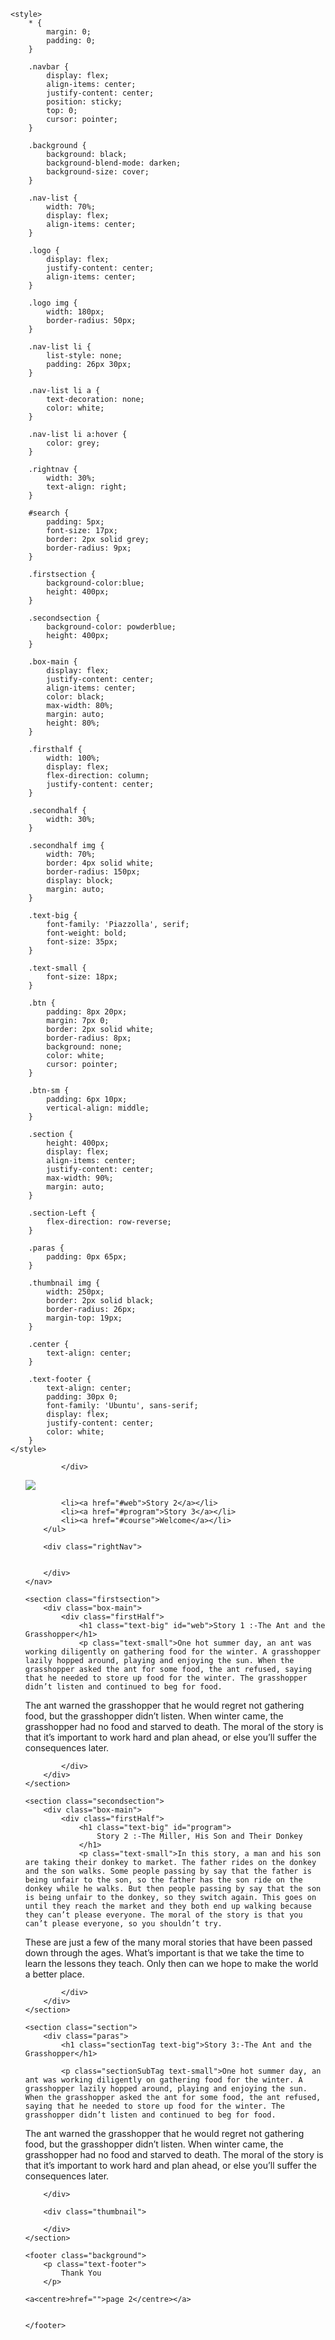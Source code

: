<!DOCTYPE html>
<html><head>
    <title>Short Stories</title>
 
    <style>
        * {
            margin: 0;
            padding: 0;
        }
 
        .navbar {
            display: flex;
            align-items: center;
            justify-content: center;
            position: sticky;
            top: 0;
            cursor: pointer;
        }
 
        .background {
            background: black;
            background-blend-mode: darken;
            background-size: cover;
        }
 
        .nav-list {
            width: 70%;
            display: flex;
            align-items: center;
        }
 
        .logo {
            display: flex;
            justify-content: center;
            align-items: center;
        }
 
        .logo img {
            width: 180px;
            border-radius: 50px;
        }
 
        .nav-list li {
            list-style: none;
            padding: 26px 30px;
        }
 
        .nav-list li a {
            text-decoration: none;
            color: white;
        }
 
        .nav-list li a:hover {
            color: grey;
        }
 
        .rightnav {
            width: 30%;
            text-align: right;
        }
 
        #search {
            padding: 5px;
            font-size: 17px;
            border: 2px solid grey;
            border-radius: 9px;
        }
 
        .firstsection {
            background-color:blue;
            height: 400px;
        }
 
        .secondsection {
            background-color: powderblue;
            height: 400px;
        }
 
        .box-main {
            display: flex;
            justify-content: center;
            align-items: center;
            color: black;
            max-width: 80%;
            margin: auto;
            height: 80%;
        }
 
        .firsthalf {
            width: 100%;
            display: flex;
            flex-direction: column;
            justify-content: center;
        }
 
        .secondhalf {
            width: 30%;
        }
 
        .secondhalf img {
            width: 70%;
            border: 4px solid white;
            border-radius: 150px;
            display: block;
            margin: auto;
        }
 
        .text-big {
            font-family: 'Piazzolla', serif;
            font-weight: bold;
            font-size: 35px;
        }
 
        .text-small {
            font-size: 18px;
        }
 
        .btn {
            padding: 8px 20px;
            margin: 7px 0;
            border: 2px solid white;
            border-radius: 8px;
            background: none;
            color: white;
            cursor: pointer;
        }
 
        .btn-sm {
            padding: 6px 10px;
            vertical-align: middle;
        }
 
        .section {
            height: 400px;
            display: flex;
            align-items: center;
            justify-content: center;
            max-width: 90%;
            margin: auto;
        }
 
        .section-Left {
            flex-direction: row-reverse;
        }
 
        .paras {
            padding: 0px 65px;
        }
 
        .thumbnail img {
            width: 250px;
            border: 2px solid black;
            border-radius: 26px;
            margin-top: 19px;
        }
 
        .center {
            text-align: center;
        }
 
        .text-footer {
            text-align: center;
            padding: 30px 0;
            font-family: 'Ubuntu', sans-serif;
            display: flex;
            justify-content: center;
            color: white;
        }
    </style>
</head>
 
<body>
    <nav class="navbar background">
        <ul class="nav-list">
            <div class="logo">
                
            </div>
<img src="file:///C:/Users/HP/Desktop/sites/site%2002/OIP-removebg-preview(1).png">
            
            <li><a href="#web">Story 2</a></li>
            <li><a href="#program">Story 3</a></li>
            <li><a href="#course">Welcome</a></li>
        </ul>
 
        <div class="rightNav">
            
            
        </div>
    </nav>
 
    <section class="firstsection">
        <div class="box-main">
            <div class="firstHalf">
                <h1 class="text-big" id="web">Story 1 :-The Ant and the Grasshopper</h1>
                <p class="text-small">One hot summer day, an ant was working diligently on gathering food for the winter. A grasshopper lazily hopped around, playing and enjoying the sun. When the grasshopper asked the ant for some food, the ant refused, saying that he needed to store up food for the winter. The grasshopper didn’t listen and continued to beg for food.

The ant warned the grasshopper that he would regret not gathering food, but the grasshopper didn’t listen. When winter came, the grasshopper had no food and starved to death. The moral of the story is that it’s important to work hard and plan ahead, or else you’ll suffer the consequences later.</p>
 
 
            </div>
        </div>
    </section>
 
    <section class="secondsection">
        <div class="box-main">
            <div class="firstHalf">
                <h1 class="text-big" id="program">
                    Story 2 :-The Miller, His Son and Their Donkey 
                </h1>
                <p class="text-small">In this story, a man and his son are taking their donkey to market. The father rides on the donkey and the son walks. Some people passing by say that the father is being unfair to the son, so the father has the son ride on the donkey while he walks. But then people passing by say that the son is being unfair to the donkey, so they switch again. This goes on until they reach the market and they both end up walking because they can’t please everyone. The moral of the story is that you can’t please everyone, so you shouldn’t try.

These are just a few of the many moral stories that have been passed down through the ages. What’s important is that we take the time to learn the lessons they teach. Only then can we hope to make the world a better place.</p>
 
 
            </div>
        </div>
    </section>
 
    <section class="section">
        <div class="paras">
            <h1 class="sectionTag text-big">Story 3:-The Ant and the Grasshopper</h1>
 
            <p class="sectionSubTag text-small">One hot summer day, an ant was working diligently on gathering food for the winter. A grasshopper lazily hopped around, playing and enjoying the sun. When the grasshopper asked the ant for some food, the ant refused, saying that he needed to store up food for the winter. The grasshopper didn’t listen and continued to beg for food.

The ant warned the grasshopper that he would regret not gathering food, but the grasshopper didn’t listen. When winter came, the grasshopper had no food and starved to death. The moral of the story is that it’s important to work hard and plan ahead, or else you’ll suffer the consequences later.</p>
 
 
        </div>
 
        <div class="thumbnail">
            
        </div>
    </section>
 
    <footer class="background">
        <p class="text-footer">
            Thank You 
        </p>

    <a<centre>href="">page 2</centre></a>
 
 
    </footer>

 
</body></html>
